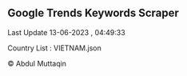 

## Google Trends Keywords Scraper 
 
Last Update 13-06-2023 , 04:49:33

Country List :
VIETNAM.json



© Abdul Muttaqin 
